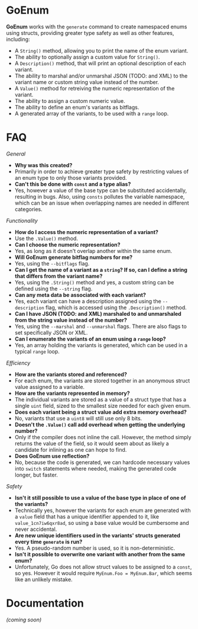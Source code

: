 # GoEnum

**GoEnum** works with the `generate` command to create namespaced enums using structs, providing greater type safety as well as other features, including:

 - A `String()` method, allowing you to print the name of the enum variant.
 - The ability to optionally assign a custom value for `String()`.
 - A `Description()` method, that will print an optional description of each variant.
 - The ability to marshal and/or unmarshal JSON (TODO: and XML) to the variant name or custom string value instead of the number.
 - A `Value()` method for retreiving the numeric representation of the variant.
 - The ability to assign a custom numeric value.
 - The ability to define an enum's variants as bitflags.
 - A generated array of the variants, to be used with a `range` loop.
 

# FAQ
*General*
 - **Why was this created?**
  - Primarily in order to achieve greater type safety by restricting values of an enum type to only those variants provided.
 - **Can't this be done with `const` and a type alias?**
  - Yes, however a value of the base type can be substituted accidentally, resulting in bugs. Also, using `consts` pollutes the variable namespace, which can be an issue when overlapping names are needed in different categories.

*Functionality*
 - **How do I access the numeric representation of a variant?**
  - Use the `.Value()` method.
 - **Can I choose the numeric representation?**
  - Yes, as long as it doesn't overlap another within the same enum.
 - **Will GoEnum generate bitflag numbers for me?**
  - Yes, using the `--bitflags` flag.
 - **Can I get the name of a variant as a `string`? If so, can I define a string that differs from the variant name?**
  - Yes, using the `.String()` method and yes, a custom string can be defined using the `--string` flag.
 - **Can any meta data be associated with each variant?**
  - Yes, each variant can have a description assigned using the `--description` flag, which is accessed using the `.Description()` method.
 - **Can I have JSON (TODO: and XML) marshaled to and unmarshaled from the string value instead of the number?**
  - Yes, using the `--marshal` and `--unmarshal` flags. There are also flags to set specifically JSON or XML.
 - **Can I enumerate the variants of an enum using a `range` loop?**
  - Yes, an array holding the variants is generated, which can be used in a typical `range` loop.

*Efficiency*
 - **How are the variants stored and referenced?**
  - For each enum, the variants are stored together in an anonymous struct value assigned to a variable.
 - **How are the variants represented in memory?**
  - The individual variants are stored as a value of a struct type that has a single `uint` field, sized to the smallest size needed for each given enum.
 - **Does each variant being a struct value add extra memory overhead?**
  - No, variants that use a `uint8` will still use only 8 bits.
 - **Doesn't the `.Value()` call add overhead when getting the underlying number?**
  - Only if the compiler does not inline the call. However, the method simply returns the value of the field, so it would seem about as likely a candidate for inlining as one can hope to find.
 - **Does GoEnum use reflection?**
  - No, because the code is generated, we can hardcode necessary values into `switch` statements where needed, making the generated code longer, but faster.

*Safety*
 - **Isn't it still possible to use a value of the base type in place of one of the variants?**
  - Technically yes, however the variants for each enum are generated with a `value` field that has a unique identifier appended to it, like `value_1cn7iw6qxr8ad`, so using a base value would be cumbersome and never accidental.
 - **Are new unique identifiers used in the variants' structs generated every time `generate` is run?**
  - Yes. A pseudo-random number is used, so it is non-deterministic.
 - **Isn't it possible to overwrite one variant with another from the same enum?**
  - Unfortunately, Go does not allow struct values to be assigned to a `const`, so yes. However it would require `MyEnum.Foo = MyEnum.Bar`, which seems like an unlikely mistake.


# Documentation

*(coming soon)*
